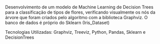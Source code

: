 Desenvolvimento de um modelo de Machine Learning de Decision Trees para a classificação de tipos de flores, verificando visualmente os nós da árvore que foram criados pelo algoritmo com a biblioteca Graphviz. O banco de dados é próprio do Sklearn (Iris_Dataset)

Tecnologias Utilizadas: Graphviz, Treeviz, Python, Pandas, Sklearn e DecisionTrees